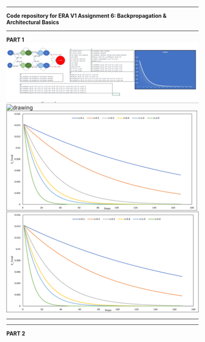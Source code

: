 -------------------------------------------------------

**Code repository for ERA V1 Assignment 6: Backpropagation & Architectural Basics**

-------------------------------------------------------

**PART 1**
![alt text](https://github.com/saurabhmangal/era1_s6/blob/master/s6_excel_ss_backpropogation.JPG)
<img src="[drawing.jpg](https://github.com/saurabhmangal/era1_s6/blob/master/E_total_vs_Learning_rate.png)" alt="drawing" width="200"/>
<img src="https://github.com/saurabhmangal/era1_s6/blob/master/E_total_vs_Learning_rate.png" alt="alt text" width="500px">
![alt text](https://github.com/saurabhmangal/era1_s6/blob/master/E_total_vs_Learning_rate.png) 

-------------------------------------------------------
-------------------------------------------------------

**PART 2**
